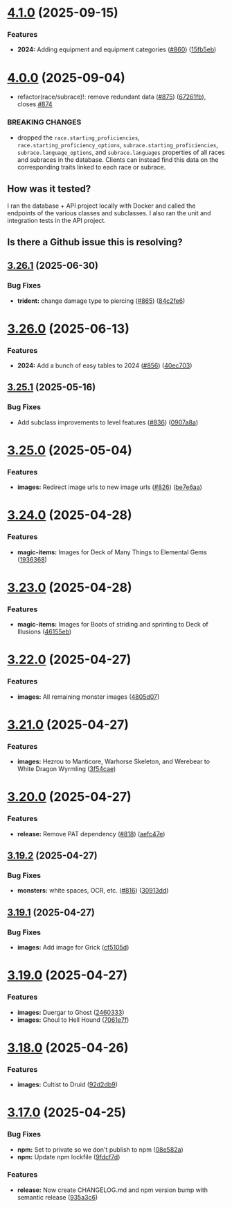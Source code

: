 # [4.1.0](https://github.com/5e-bits/5e-database/compare/v4.0.0...v4.1.0) (2025-09-15)


### Features

* **2024:** Adding equipment and equipment categories ([#860](https://github.com/5e-bits/5e-database/issues/860)) ([15fb5eb](https://github.com/5e-bits/5e-database/commit/15fb5ebeb2eed406bd97e8ea566a67a59793b340))

# [4.0.0](https://github.com/5e-bits/5e-database/compare/v3.26.1...v4.0.0) (2025-09-04)


* refactor(race/subrace)!: remove redundant data ([#875](https://github.com/5e-bits/5e-database/issues/875)) ([67261fb](https://github.com/5e-bits/5e-database/commit/67261fbf4b1c5c785aeab47fbd4356c328b0593c)), closes [#874](https://github.com/5e-bits/5e-database/issues/874)


### BREAKING CHANGES

* dropped the `race.starting_proficiencies`,
`race.starting_proficiency_options`, `subrace.starting_proficiencies`,
`subrace.language_options`, and `subrace.languages` properties of all
races and subraces in the database. Clients can instead find this data
on the corresponding traits linked to each race or subrace.

## How was it tested?

I ran the database + API project locally with Docker and called the
endpoints of the various classes and subclasses. I also ran the unit and
integration tests in the API project.

## Is there a Github issue this is resolving?

## [3.26.1](https://github.com/5e-bits/5e-database/compare/v3.26.0...v3.26.1) (2025-06-30)


### Bug Fixes

* **trident:** change damage type to piercing ([#865](https://github.com/5e-bits/5e-database/issues/865)) ([84c2fe6](https://github.com/5e-bits/5e-database/commit/84c2fe653ecbfd9e51fb2755b922d17ce412889c))

# [3.26.0](https://github.com/5e-bits/5e-database/compare/v3.25.1...v3.26.0) (2025-06-13)


### Features

* **2024:** Add a bunch of easy tables to 2024 ([#856](https://github.com/5e-bits/5e-database/issues/856)) ([40ec703](https://github.com/5e-bits/5e-database/commit/40ec703049aadb25607e44843c9afcafd5ce1b86))

## [3.25.1](https://github.com/5e-bits/5e-database/compare/v3.25.0...v3.25.1) (2025-05-16)


### Bug Fixes

* Add subclass improvements to level features ([#836](https://github.com/5e-bits/5e-database/issues/836)) ([0907a8a](https://github.com/5e-bits/5e-database/commit/0907a8a18d7d92b8ba91d23e0c076d0598caebc8))

# [3.25.0](https://github.com/5e-bits/5e-database/compare/v3.24.0...v3.25.0) (2025-05-04)


### Features

* **images:** Redirect image urls to new image urls ([#826](https://github.com/5e-bits/5e-database/issues/826)) ([be7e6aa](https://github.com/5e-bits/5e-database/commit/be7e6aad5c66e588af81730ead77480b0925720b))

# [3.24.0](https://github.com/5e-bits/5e-database/compare/v3.23.0...v3.24.0) (2025-04-28)


### Features

* **magic-items:** Images for Deck of Many Things to Elemental Gems ([1936368](https://github.com/5e-bits/5e-database/commit/19363688c37cff32175f8784a54bbcf3182924ed))

# [3.23.0](https://github.com/5e-bits/5e-database/compare/v3.22.0...v3.23.0) (2025-04-28)


### Features

* **magic-items:** Images for Boots of striding and sprinting to Deck of Illusions ([46155eb](https://github.com/5e-bits/5e-database/commit/46155ebea6594ef9864dfd329bb45b63668b4c8e))

# [3.22.0](https://github.com/5e-bits/5e-database/compare/v3.21.0...v3.22.0) (2025-04-27)


### Features

* **images:** All remaining monster images ([4805d07](https://github.com/5e-bits/5e-database/commit/4805d07e433cd2fa4be82990bfe434ef40843086))

# [3.21.0](https://github.com/5e-bits/5e-database/compare/v3.20.0...v3.21.0) (2025-04-27)


### Features

* **images:** Hezrou to Manticore, Warhorse Skeleton, and Werebear to White Dragon Wyrmling ([3f54cae](https://github.com/5e-bits/5e-database/commit/3f54caeacceeb38b351424cbc7f6653b926c6ae4))

# [3.20.0](https://github.com/5e-bits/5e-database/compare/v3.19.2...v3.20.0) (2025-04-27)


### Features

* **release:** Remove PAT dependency ([#818](https://github.com/5e-bits/5e-database/issues/818)) ([aefc47e](https://github.com/5e-bits/5e-database/commit/aefc47eb420b58a3b746d68148a5ce93073cf627))

## [3.19.2](https://github.com/5e-bits/5e-database/compare/v3.19.1...v3.19.2) (2025-04-27)


### Bug Fixes

* **monsters:** white spaces, OCR, etc. ([#816](https://github.com/5e-bits/5e-database/issues/816)) ([30913dd](https://github.com/5e-bits/5e-database/commit/30913dd4d4295f3017a148d3f9c3cb6ae2b49a9b))

## [3.19.1](https://github.com/5e-bits/5e-database/compare/v3.19.0...v3.19.1) (2025-04-27)


### Bug Fixes

* **images:** Add image for Grick ([cf5105d](https://github.com/5e-bits/5e-database/commit/cf5105d99637a0e89480b7bca8a6d08e934bd2bf))

# [3.19.0](https://github.com/5e-bits/5e-database/compare/v3.18.0...v3.19.0) (2025-04-27)


### Features

* **images:** Duergar to Ghost ([2460333](https://github.com/5e-bits/5e-database/commit/24603330712099ea478a61c9924a262d43a06fb2))
* **images:** Ghoul to Hell Hound ([7061e7f](https://github.com/5e-bits/5e-database/commit/7061e7f0237527de06c46426ab965595faa75fdf))

# [3.18.0](https://github.com/5e-bits/5e-database/compare/v3.17.0...v3.18.0) (2025-04-26)


### Features

* **images:** Cultist to Druid ([92d2db9](https://github.com/5e-bits/5e-database/commit/92d2db94de4a4fae89a8aa99804759c0487bcd54))

# [3.17.0](https://github.com/5e-bits/5e-database/compare/v3.16.0...v3.17.0) (2025-04-25)


### Bug Fixes

* **npm:** Set to private so we don't publish to npm ([08e582a](https://github.com/5e-bits/5e-database/commit/08e582a848e89c7cd79bd1373332d427c4413663))
* **npm:** Update npm lockfile ([9fdcf7d](https://github.com/5e-bits/5e-database/commit/9fdcf7dd941856bfe042972598317573e7a8bcb9))


### Features

* **release:** Now create CHANGELOG.md and npm version bump with semantic release ([935a3c6](https://github.com/5e-bits/5e-database/commit/935a3c6dce3b7197b563b8f0be279670ba0f4076))
